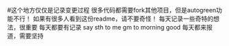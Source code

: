 #这个地方仅仅是记录变更过程
很多代码都需要fork其他项目，但是autogreen功能不行！
如果有很多人看到这份readme，请不要奇怪！
每天记录一些奇特的想法，很重要
每天都要有记录
say sth to me
gm to morning
good
每天都来报道，需要坚持

